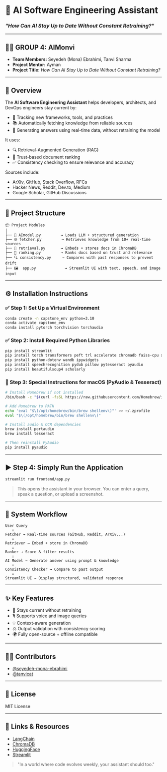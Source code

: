 # 🤖 AI Software Engineering Assistant
### *"How Can AI Stay Up to Date Without Constant Retraining?"*

---

## 👩‍💻 GROUP 4: AIMonvi
- **Team Members:** Seyedeh (Mona) Ebrahimi, Tanvi Sharma  
- **Project Mentor:** Ayman
- **Project Title:** *How Can AI Stay Up to Date Without Constant Retraining?*

---

## 🧭 Overview
The **AI Software Engineering Assistant** helps developers, architects, and DevOps engineers stay current by:
- 🔧 Tracking new frameworks, tools, and practices
- 📚 Automatically fetching knowledge from reliable sources
- 🧠 Generating answers using real-time data, without retraining the model

It uses:
- 🔍 Retrieval-Augmented Generation (RAG)
- 🎯 Trust-based document ranking
- ✅ Consistency checking to ensure relevance and accuracy

Sources include:
- ArXiv, GitHub, Stack Overflow, RFCs
- Hacker News, Reddit, Dev.to, Medium
- Google Scholar, GitHub Discussions

---

## 🧱 Project Structure

```plaintext
📦 Project Modules
│
├── 🧠 AImodel.py         → Loads LLM + structured generation
├── 🌐 fetcher.py         → Retrieves knowledge from 10+ real-time sources
├── 🧠 retrieval.py       → Embeds + stores docs in ChromaDB
├── 🎯 ranking.py         → Ranks docs based on trust and relevance
├── 🔍 consistency.py     → Compares with past responses to prevent drift
├── 🖼️  app.py             → Streamlit UI with text, speech, and image input
```

---

## ⚙️ Installation Instructions

### ✅ Step 1: Set Up a Virtual Environment
```bash
conda create -n capstone_env python=3.10
conda activate capstone_env
conda install pytorch torchvision torchaudio
```

### ✅ Step 2: Install Required Python Libraries
```bash
pip install streamlit
pip install torch transformers peft trl accelerate chromadb faiss-cpu sentence-transformers langchain rank_bm25 -U langchain-community
pip install python-dotenv wandb ipywidgets
pip install speechrecognition pydub pillow pytesseract pyaudio
pip install beautifulsoup4 scholarly
```

### 🍏 Step 3: Special Instructions for macOS (PyAudio & Tesseract)
```bash
# Install Homebrew if not installed
/bin/bash -c "$(curl -fsSL https://raw.githubusercontent.com/Homebrew/install/HEAD/install.sh)"

# Add Homebrew to PATH
echo 'eval "$\(/opt/homebrew/bin/brew shellenv\)"' >> ~/.zprofile
eval "$\(/opt/homebrew/bin/brew shellenv\)"

# Install audio & OCR dependencies
brew install portaudio
brew install tesseract

# Then reinstall PyAudio
pip install pyaudio
```

---

## ▶️ Step 4: Simply Run the Application 
```bash
streamlit run frontend/app.py
```
> This opens the assistant in your browser. You can enter a query, speak a question, or upload a screenshot.

---

## 🔄 System Workflow

```plaintext
User Query
   ↓
Fetcher → Real-time sources (GitHub, Reddit, ArXiv...)
   ↓
Retriever → Embed + store in ChromaDB
   ↓
Ranker → Score & filter results
   ↓
AI Model → Generate answer using prompt & knowledge
   ↓
Consistency Checker → Compare to past output
   ↓
Streamlit UI → Display structured, validated response
```

---

## ✨ Key Features
- 🔄 Stays current without retraining
- 🎙️ Supports voice and image queries
- 💡 Context-aware generation
- ⚖️ Output validation with consistency scoring
- 🌍 Fully open-source + offline compatible

---

## 👨‍💻 Contributors

- [@seyedeh-mona-ebrahimi](https://github.com/seyedeh-mona-ebrahimi)
- [@tanvicat](https://github.com/tanvicat)

---

## 📄 License
MIT License

---

## 🔗 Links & Resources
- [LangChain](https://www.langchain.com/)
- [ChromaDB](https://www.trychroma.com/)
- [HuggingFace](https://huggingface.co/)
- [Streamlit](https://streamlit.io/)

> "In a world where code evolves weekly, your assistant should too."
